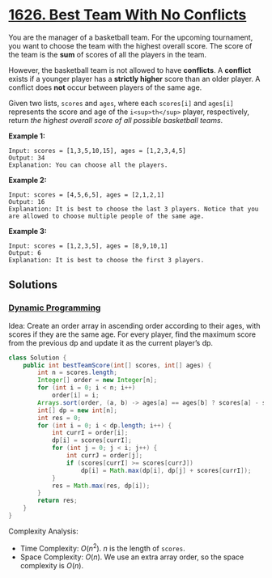 # [1626. Best Team With No Conflicts](https://leetcode.com/problems/best-team-with-no-conflicts/)

You are the manager of a basketball team. For the upcoming tournament, you want to choose the team with the highest overall score. The score of the team is the **sum** of scores of all the players in the team.

However, the basketball team is not allowed to have **conflicts**. A **conflict** exists if a younger player has a **strictly higher** score than an older player. A conflict does **not** occur between players of the same age.

Given two lists, `scores` and `ages`, where each `scores[i]` and `ages[i]` represents the score and age of the `i<sup>th</sup>` player, respectively, return _the highest overall score of all possible basketball teams_.

**Example 1:**

```
Input: scores = [1,3,5,10,15], ages = [1,2,3,4,5]
Output: 34
Explanation: You can choose all the players.
```

**Example 2:**

```
Input: scores = [4,5,6,5], ages = [2,1,2,1]
Output: 16
Explanation: It is best to choose the last 3 players. Notice that you are allowed to choose multiple people of the same age.
```

**Example 3:**

```
Input: scores = [1,2,3,5], ages = [8,9,10,1]
Output: 6
Explanation: It is best to choose the first 3 players.
```

## Solutions
### [Dynamic Programming](BestTeamWithNoConflicts.java)

Idea: Create an order array in ascending order according to their ages, with scores if they are the same age. For every player, find the maximum score from the previous dp and update it as the current player’s dp.

```java
class Solution {
    public int bestTeamScore(int[] scores, int[] ages) {
        int n = scores.length;
        Integer[] order = new Integer[n];
        for (int i = 0; i < n; i++)
            order[i] = i;
        Arrays.sort(order, (a, b) -> ages[a] == ages[b] ? scores[a] - scores[b] : ages[a] - ages[b]);
        int[] dp = new int[n];
        int res = 0;
        for (int i = 0; i < dp.length; i++) {
            int currI = order[i];
            dp[i] = scores[currI];
            for (int j = 0; j < i; j++) {
                int currJ = order[j];
                if (scores[currI] >= scores[currJ])
                    dp[i] = Math.max(dp[i], dp[j] + scores[currI]);
            }
            res = Math.max(res, dp[i]);
        }
        return res;
    }
}
```

Complexity Analysis:

- Time Complexity: $O(n^2)$. $n$ is the length of `scores`.
- Space Complexity: $O(n)$. We use an extra array order, so the space complexity is $O(n)$.
